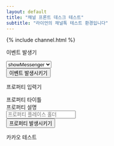 ```yaml
---
layout: default
title: "채널 프론트 데스크 테스트"
subtitle: "라이언의 채널톡 테스트 환경입니다"
---
```

{% include channel.html %}
<script>
    window.addEventListener('DOMContentLoaded', (event) => {
        document.getElementById('c-header').remove();
        document.getElementById('c-footer').remove();
    });
</script>
<script>
  window.kakaoAsyncInit = function() {
    Kakao.Channel.createAddChannelButton({
      container: '#kakao-talk-channel-add-button',
    });
  };

  (function(d, s, id) {
    var js, fjs = d.getElementsByTagName(s)[0];
    if (d.getElementById(id)) return;
    js = d.createElement(s); js.id = id;
    js.src = 'https://t1.kakaocdn.net/kakao_js_sdk/2.5.0/kakao.channel.min.js';
    js.integrity = 'sha384-j5TN6EqladB+HIfGV8dVYRIzoJf9Fb4lvrkPmo9KlnDWpN1CZz8yC4rCH1ChRbbh';
    js.crossOrigin = 'anonymous';
    fjs.parentNode.insertBefore(js, fjs);
  })(document, 'script', 'kakao-js-sdk');
</script>
<div class="o-wrapper">
    <div class="o-grid">
        <div class="m-wrapper__row">
            <div class="m-left">
                <p class="survey-title">이벤트 발생기</p>
                <div class="f-wrapper">
                    <div class="f-input-wrapper">
                        <select name="channelEventType" id="channelEventType" onChange="getEventType(this)">
                            <option value="showMessenger">showMessenger</option>
                            <option value="hideMessenger">hideMessenger</option>
                            <option value="addTags">addTags</option>
                            <option value="removeTags">removeTags</option>
                            <option value="custom">custom</option>
                        </select>
                        <span class="c-social-nav__icon" data-icon="ei-chevron-down" data-size="s"></span>
                    </div>
                </div>
                <input type="button" id="trackChannelEvent" class="button" value="이벤트 발생시키기" onclick="trackChannelEvent()">
            </div>
            <div class="m-left">
                <p class="survey-title">프로퍼티 입력기</p>
                <div class="f-wrapper">
                    <div class="f-input-wrapper">
                        <div class="f-title">
                        프로퍼티 타이틀
                        </div>
                        <div class="f-description">
                        프로퍼티 설명
                        </div>
                        <input type="text" id="property-1" class="input" placeholder="프로퍼티 플레이스 홀더">
                    </div>
                </div>
                <input type="button" id="trackChannelProperty" class="button" value="프로퍼티 발생시키기" onclick="trackChannelProperty()">
            </div>
            <div class="m-left">
                <p class="survey-title">카카오 테스트</p>
                <div class="button" id="kakao-talk-channel-add-button" data-channel-public-id="_IATxiK" data-size="large" data-support-multiple-densities="true"></div>
            </div>
        </div>
    </div>
</div>
<div id="snackbar-top"></div>